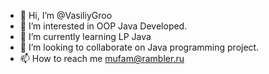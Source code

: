 - 👋 Hi, I’m @VasiliyGroo
- 👀 I’m interested in OOP Java Developed.
- 🌱 I’m currently learning LP Java
- 💞️ I’m looking to collaborate on Java programming project.
- 📫 How to reach me mufam@rambler.ru

<!---
VasiliyGroo/VasiliyGroo is a ✨ special ✨ repository because its `README.md` (this file) appears on your GitHub profile.
You can click the Preview link to take a look at your changes.
--->
